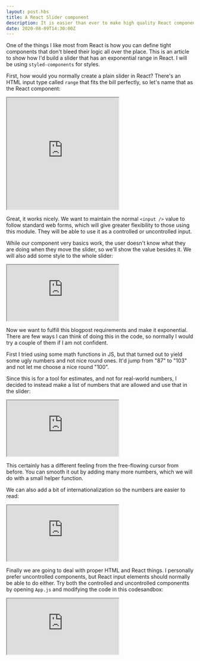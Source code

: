 ```yaml
---
layout: post.hbs
title: A React Slider component
description: It is easier than ever to make high quality React components. In this article I explain how to make a nice slider.
date: 2020-08-09T14:30:00Z
---
```


One of the things I like most from React is how you can define tight components that don't bleed their logic all over the place. This is an article to show how I'd build a slider that has an exponential range in React. I will be using `styled-components` for styles.

First, how would you normally create a plain slider in React? There's an HTML input type called `range` that fits the bill perfectly, so let's name that as the React component:

<iframe src="https://codesandbox.io/embed/react-slider-post-1-t8y8d?fontsize=14&hidenavigation=1&theme=dark&module=%2Fsrc%2FRange.js"
  class="codesandbox"
  style="height:300px;"
  title="React Slider post 1"
></iframe>

Great, it works nicely. We want to maintain the normal `<input />` value to follow standard web forms, which will give greater flexibility to those using this module. They will be able to use it as a controlled or uncontrolled input.

While our component very basics work, the user doesn't know what they are doing when they move the slider, so we'll show the value besides it. We will also add some style to the whole slider:

<iframe src="https://codesandbox.io/embed/pensive-fermi-drxi0?fontsize=14&hidenavigation=1&theme=dark&module=%2Fsrc%2FRange.js"
  class="codesandbox"
  title="pensive-fermi-drxi0"
></iframe>

Now we want to fulfill this blogpost requirements and make it exponential. There are few ways I can think of doing this in the code, so normally I would try a couple of them if I am not confident.

First I tried using some math functions in JS, but that turned out to yield some ugly numbers and not nice round ones. It'd jump from "87" to "103" and not let me choose a nice round "100".

Since this is for a tool for estimates, and not for real-world numbers, I decided to instead make a list of numbers that are allowed and use that in the slider:

<iframe src="https://codesandbox.io/embed/react-slider-post-3-nwzj2?fontsize=14&hidenavigation=1&theme=dark&module=%2Fsrc%2FRange.js"
  class="codesandbox"
  title="React Slider post 3"
></iframe>

This certainly has a different feeling from the free-flowing cursor from before. You can smooth it out by adding many more numbers, which we will do with a small helper function.

We can also add a bit of internationalization so the numbers are easier to read:

<iframe src="https://codesandbox.io/embed/react-slider-post-4-nnpuf?fontsize=14&hidenavigation=1&theme=dark&module=%2Fsrc%2FRange.js"
  class="codesandbox"
  title="React Slider post 4"
></iframe>

Finally we are going to deal with proper HTML and React things. I personally prefer uncontrolled components, but React input elements should normally be able to do either. Try both the controlled and uncontrolled componentts by opening `App.js` and modifying the code in this codesandbox:

<iframe src="https://codesandbox.io/embed/react-slider-post-5-7v9qy?fontsize=14&hidenavigation=1&theme=dark&module=%2Fsrc%2FSlider.js"
  class="codesandbox"
  title="React Slider post 5"
  ></iframe>
